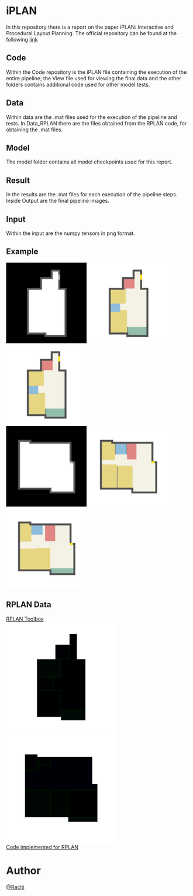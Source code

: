 # iPLAN
In this repository there is a report on the paper iPLAN: Interactive and Procedural Layout Planning. 
The official repository can be found at the following [link](https://github.com/realcrane/iPLAN-Interactive-and-Procedural-Layout-Planning) 
## Code
Within the Code repository is the iPLAN file containing the execution of the entire pipeline; the View file used for viewing the final data and the other folders contains additional code used for other model tests.

## Data
Within data are the .mat files used for the execution of the pipeline and tests. In Data_RPLAN there are the files obtained from the RPLAN code, for obtaining the .mat files.

## Model
The model folder contains all model checkpoints used for this report.

## Result
In the results are the .mat files for each execution of the pipeline steps. Inside Output are the final pipeline images.

## Input
Within the input are the numpy tensors in png format.

## Example
<img src="https://github.com/Raciti/iPLAN/blob/main/Input/mat0.png" alt="Input0" width="220"/> <img src="https://github.com/Raciti/iPLAN/blob/main/Result/Output/img0.png" alt="Output01" width="220"/>
<img src="https://github.com/Raciti/iPLAN/blob/main/Result/Output/img0_v2.png?raw=true" alt="Output02" width="220"/>
<br>
<img src="https://github.com/Raciti/iPLAN/blob/main/Input/mat1.png?raw=true" alt="Input1" width="220"/> <img src="https://github.com/Raciti/iPLAN/blob/main/Result/Output/img1.png?raw=true" alt="Output11" width="220"/>
<img src="https://github.com/Raciti/iPLAN/blob/main/Result/Output/img1_v2.png?raw=true" alt="Output12" width="220"/>


## RPLAN Data
[RPLAN Toolbox](https://github.com/zzilch/RPLAN-Toolbox) <br>
<img src="https://github.com/Raciti/iPLAN/blob/main/Input/Image_RPLAN/0.png?raw=true" alt="Img0" width="300"/> <img src="https://github.com/Raciti/iPLAN/blob/main/Input/Image_RPLAN/1.png" alt="Img1" width="300"/>
<br>
[Code implemented for RPLAN](https://github.com/Raciti/iPLAN/blob/main/Code/RPLAN.ipynb)

# Author
[@Raciti](https://github.com/Raciti)
